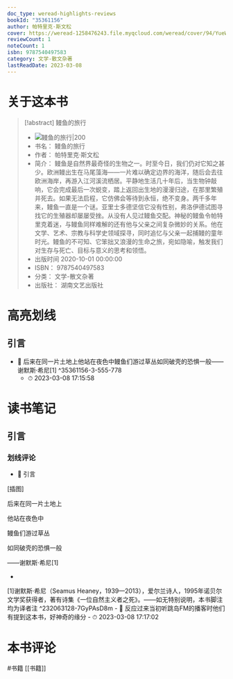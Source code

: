 ```yaml
---
doc_type: weread-highlights-reviews
bookId: "35361156"
author: 帕特里克·斯文松
cover: https://weread-1258476243.file.myqcloud.com/weread/cover/94/YueWen_35361156/t7_YueWen_35361156.jpg
reviewCount: 1
noteCount: 1
isbn: 9787540497583
category: 文学-散文杂著
lastReadDate: 2023-03-08
---
```

# 关于这本书
> [!abstract] 鳗鱼的旅行
> - ![ 鳗鱼的旅行|200](https://weread-1258476243.file.myqcloud.com/weread/cover/94/YueWen_35361156/t7_YueWen_35361156.jpg)
> - 书名： 鳗鱼的旅行
> - 作者： 帕特里克·斯文松
> - 简介： 鳗鱼是自然界最奇怪的生物之一。时至今日，我们仍对它知之甚少。欧洲鳗出生在马尾藻海——一片难以确定边界的海洋，随后会去往欧洲海岸，再游入江河溪流栖居。平静地生活几十年后，当生物钟敲响，它会完成最后一次蜕变，踏上返回出生地的漫漫归途，在那里繁殖并死去。如果无法启程，它仿佛会等待到永恒，绝不变身。两千多年来，鳗鱼一直是一个谜。亚里士多德坚信它没有性别，弗洛伊德试图寻找它的生殖器却屡屡受挫。从没有人见过鳗鱼交配。神秘的鳗鱼令帕特里克着迷，与鳗鱼同样难解的还有他与父亲之间复杂微妙的关系。他在文学、艺术、宗教与科学史领域探寻，同时追忆与父亲一起捕鳗的童年时光。鳗鱼的不可知、它笨拙又浪漫的生命之旅，宛如隐喻，触发我们对生存与死亡、目标与意义的思考和领悟。
> - 出版时间 2020-10-01 00:00:00
> - ISBN： 9787540497583
> - 分类： 文学-散文杂著
> - 出版社： 湖南文艺出版社

# 高亮划线

## 引言


- 📌 后来在同一片土地上他站在夜色中鳗鱼们游过草丛如同破壳的恐惧一般——谢默斯·希尼[1] ^35361156-3-555-778
    - ⏱ 2023-03-08 17:15:58 
# 读书笔记

## 引言

### 划线评论
- 📌 引言

[插图]

后来在同一片土地上

他站在夜色中

鳗鱼们游过草丛

如同破壳的恐惧一般

——谢默斯·希尼[1]

-

[1]谢默斯·希尼（Seamus Heaney，1939—2013），爱尔兰诗人，1995年诺贝尔文学奖获得者，著有诗集《一位自然主义者之死》。——如无特别说明，本书脚注均为译者注  ^232063128-7GyPAsD8m
    - 💭 反应过来当初听跳岛FM的播客时他们有提到这本书，好神奇的缘分
    - ⏱ 2023-03-08 17:17:02
   
# 本书评论
#书籍  [[书籍]] 